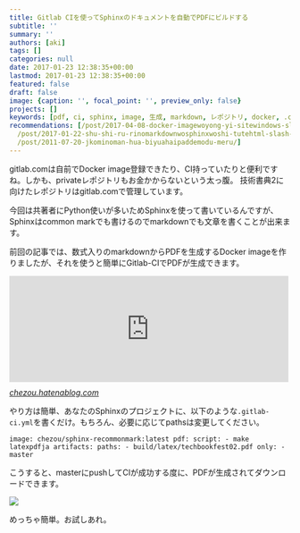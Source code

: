 ```yaml
---
title: Gitlab CIを使ってSphinxのドキュメントを自動でPDFにビルドする
subtitle: ''
summary: ''
authors: [aki]
tags: []
categories: null
date: 2017-01-23 12:38:35+00:00
lastmod: 2017-01-23 12:38:35+00:00
featured: false
draft: false
image: {caption: '', focal_point: '', preview_only: false}
projects: []
keywords: [pdf, ci, sphinx, image, 生成, markdown, レポジトリ, docker, .com, chezou]
recommendations: [/post/2017-04-08-docker-imagewoyong-yi-sitewindows-slash-macosdesumuzunitong-ren-zhi-wozuo-tutahua-sphinxbian/,
  /post/2017-01-22-shu-shi-ru-rinomarkdownwosphinxwoshi-tutehtml-slash-pdfnisuru/,
  /post/2011-07-20-jkominoman-hua-biyuahaipaddemodu-meru/]
---
```

gitlab.comは自前でDocker image登録できたり、CI持っていたりと便利ですね。しかも、privateレポジトリもお金かからないという太っ腹。 技術書典2に向けたレポジトリはgitlab.comで管理しています。

今回は共著者にPython使いが多いためSphinxを使って書いているんですが、Sphinxはcommon markでも書けるのでmarkdownでも文章を書くことが出来ます。

前回の記事では、数式入りのmarkdownからPDFを生成するDocker imageを作りましたが、それを使うと簡単にGitlab-CIでPDFが生成できます。

<iframe src="https://chezou.hatenablog.com/embed/2017/01/22/161124" title="数式入りのmarkdownをSphinxを使ってhtml/pdfにする - once upon a time," class="embed-card embed-blogcard" scrolling="no" frameborder="0" style="display: block; width: 100%; height: 190px; max-width: 500px; margin: 10px 0px;"></iframe><cite class="hatena-citation"><a href="https://chezou.hatenablog.com/entry/2017/01/22/161124">chezou.hatenablog.com</a></cite>

やり方は簡単、あなたのSphinxのプロジェクトに、以下のような`.gitlab-ci.yml`を書くだけ。もちろん、必要に応じてpathsは変更してください。

    image: chezou/sphinx-recommonmark:latest pdf: script: - make latexpdfja artifacts: paths: - build/latex/techbookfest02.pdf only: - master

こうすると、masterにpushしてCIが成功する度に、PDFが生成されてダウンロードできます。

![](/img/2017/01/23/123835/20170123123725.png)

めっちゃ簡単。お試しあれ。



